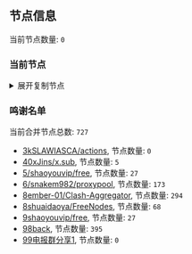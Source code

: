 
## 节点信息
当前节点数量: `0`
### 当前节点
<details>
  <summary>展开复制节点</summary>

    

</details>

### 鸣谢名单
当前合并节点总数: `727`
- [3kSLAWIASCA/actions](https://github.com/kSLAWIASCA/actions), 节点数量: `0`
- [40xJins/x.sub](https://github.com/0xJins/x.sub), 节点数量: `5`
- [5/shaoyouvip/free](https://github.com/shaoyouvip/free), 节点数量: `27`
- [6/snakem982/proxypool](https://github.com/snakem982/proxypool), 节点数量: `173`
- [8ember-01/Clash-Aggregator](https://github.com/ember-01/Clash-Aggregator), 节点数量: `294`
- [8shuaidaoya/FreeNodes](https://github.com/shuaidaoya/FreeNodes), 节点数量: `68`
- [9shaoyouvip/free](https://github.com/shaoyouvip/free), 节点数量: `27`
- [98back](https://github.com/firefoxmmx2/v2rayshare_subcription), 节点数量: `395`
- [99电报群分享1](https://github.com/cdddbc/getAirport), 节点数量: `0`


